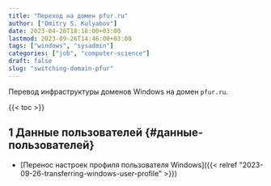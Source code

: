 ```yaml
---
title: "Переход на домен pfur.ru"
author: ["Dmitry S. Kulyabov"]
date: 2023-04-20T18:18:00+03:00
lastmod: 2023-09-26T14:46:00+03:00
tags: ["windows", "sysadmin"]
categories: ["job", "computer-science"]
draft: false
slug: "switching-domain-pfur"
---
```


Перевод инфраструктуры доменов Windows на домен `pfur.ru`.

<!--more-->

{{< toc >}}


## <span class="section-num">1</span> Данные пользователей {#данные-пользователей}

-   [Перенос настроек профиля пользователя Windows]({{< relref "2023-09-26-transferring-windows-user-profile" >}})
